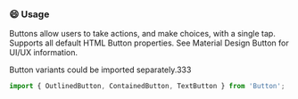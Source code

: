 ### :smile: Usage

Buttons allow users to take actions, and make choices, with a single tap. Supports all default HTML Button properties. See Material Design Button for UI/UX information.

Button variants could be imported separately.333

```js
import { OutlinedButton, ContainedButton, TextButton } from 'Button';
```

<!-- PROPS -->
